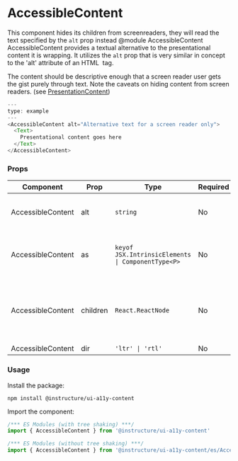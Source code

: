 # AccessibleContent

This component hides its children from screenreaders, they will read the text
specified by the `alt` prop instead
@module AccessibleContent
AccessibleContent provides a textual alternative to the presentational content it is wrapping. It utilizes the `alt` prop that is very similar in concept to the 'alt' attribute of an HTML <img> tag.

The content should be descriptive enough that a screen reader user gets the gist purely through text. Note the caveats on hiding content from screen readers. (see [PresentationContent](#PresentationContent))

```js
---
type: example
---
<AccessibleContent alt="Alternative text for a screen reader only">
  <Text>
    Presentational content goes here
  </Text>
</AccessibleContent>
```


### Props

| Component | Prop | Type | Required | Default | Description |
|-----------|------|------|----------|---------|-------------|
| AccessibleContent | alt | `string` | No | - | The text that screenreaders will read. Will not be visible. |
| AccessibleContent | as | `keyof JSX.IntrinsicElements \| ComponentType<P>` | No | `'span'` | the element type to render the screen reader content as |
| AccessibleContent | children | `React.ReactNode` | No | `null` | Content that will be hidden from screenreaders (via `aria-hidden` set to `true`) |
| AccessibleContent | dir | `'ltr' \| 'rtl'` | No | - |  |

### Usage

Install the package:

```shell
npm install @instructure/ui-a11y-content
```

Import the component:

```javascript
/*** ES Modules (with tree shaking) ***/
import { AccessibleContent } from '@instructure/ui-a11y-content'

/*** ES Modules (without tree shaking) ***/
import { AccessibleContent } from '@instructure/ui-a11y-content/es/AccessibleContent/index'
```

